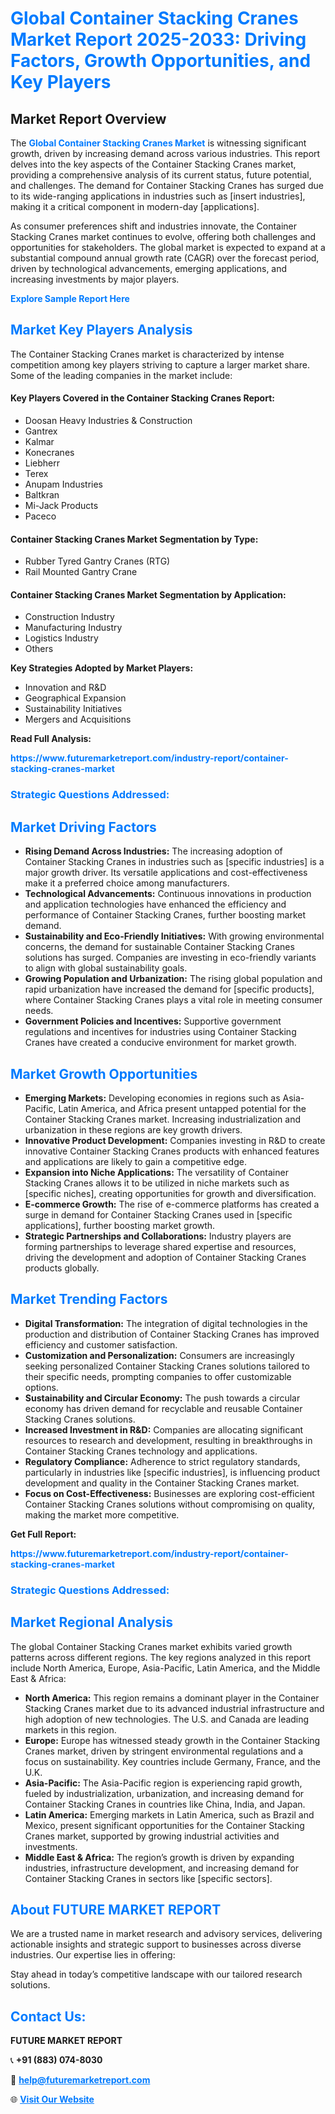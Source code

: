 <h1 style="color: #007BFF;">Global Container Stacking Cranes Market Report 2025-2033: Driving Factors, Growth Opportunities, and Key Players</h1>

<section id="overview">
<h2>Market Report Overview</h2>
<p>The <a href="https://www.futuremarketreport.com/industry-report/container-stacking-cranes-market" style="color: #007BFF; text-decoration: none;"><strong>Global Container Stacking Cranes Market</strong></a> is witnessing significant growth, driven by increasing demand across various industries. This report delves into the key aspects of the Container Stacking Cranes market, providing a comprehensive analysis of its current status, future potential, and challenges. The demand for Container Stacking Cranes has surged due to its wide-ranging applications in industries such as [insert industries], making it a critical component in modern-day [applications].</p>
<p>As consumer preferences shift and industries innovate, the Container Stacking Cranes market continues to evolve, offering both challenges and opportunities for stakeholders. The global market is expected to expand at a substantial compound annual growth rate (CAGR) over the forecast period, driven by technological advancements, emerging applications, and increasing investments by major players.</p>
</section>

<section id="overview">
<p><a href="https://www.futuremarketreport.com/request-sample/reportId=51203" style="color: #007BFF; text-decoration: none;"><strong>Explore Sample Report Here</strong></a></p>
</section>

<section id="key-players">
<h2 style="color: #007BFF;">Market Key Players Analysis</h2>
<p>The Container Stacking Cranes market is characterized by intense competition among key players striving to capture a larger market share. Some of the leading companies in the market include:</p>
<h4>Key Players Covered in the Container Stacking Cranes Report:</h4>
<ul><li>Doosan Heavy Industries &amp; Construction</li><li>Gantrex</li><li>Kalmar</li><li>Konecranes</li><li>Liebherr</li><li>Terex</li><li>Anupam Industries</li><li>Baltkran</li><li>Mi-Jack Products</li><li>Paceco</li></ul>
<h4>Container Stacking Cranes Market Segmentation by Type:</h4>
<ul><li>Rubber Tyred Gantry Cranes (RTG)</li><li>Rail Mounted Gantry Crane</li></ul>

<h4>Container Stacking Cranes Market Segmentation by Application:</h4>
<ul><li>Construction Industry</li><li>Manufacturing Industry</li><li>Logistics Industry</li><li>Others</li></ul>
<p><strong>Key Strategies Adopted by Market Players:</strong></p>
<ul>
<li>Innovation and R&D</li>
<li>Geographical Expansion</li>
<li>Sustainability Initiatives</li>
<li>Mergers and Acquisitions</li>
</ul>
</section>

<section>
<p><strong>Read Full Analysis: </strong></p><a href="https://www.futuremarketreport.com/industry-report/container-stacking-cranes-market" style="color: #007BFF; text-decoration: none;"><strong>https://www.futuremarketreport.com/industry-report/container-stacking-cranes-market</strong></a>
<h3 style="color: #007BFF;">Strategic Questions Addressed:</h3>
</section>

<section id="driving-factors">
<h2 style="color: #007BFF;">Market Driving Factors</h2>
<ul>
<li><strong>Rising Demand Across Industries:</strong> The increasing adoption of Container Stacking Cranes in industries such as [specific industries] is a major growth driver. Its versatile applications and cost-effectiveness make it a preferred choice among manufacturers.</li>
<li><strong>Technological Advancements:</strong> Continuous innovations in production and application technologies have enhanced the efficiency and performance of Container Stacking Cranes, further boosting market demand.</li>
<li><strong>Sustainability and Eco-Friendly Initiatives:</strong> With growing environmental concerns, the demand for sustainable Container Stacking Cranes solutions has surged. Companies are investing in eco-friendly variants to align with global sustainability goals.</li>
<li><strong>Growing Population and Urbanization:</strong> The rising global population and rapid urbanization have increased the demand for [specific products], where Container Stacking Cranes plays a vital role in meeting consumer needs.</li>
<li><strong>Government Policies and Incentives:</strong> Supportive government regulations and incentives for industries using Container Stacking Cranes have created a conducive environment for market growth.</li>
</ul>
</section>

<section id="growth-opportunities">
<h2 style="color: #007BFF;">Market Growth Opportunities</h2>
<ul>
<li><strong>Emerging Markets:</strong> Developing economies in regions such as Asia-Pacific, Latin America, and Africa present untapped potential for the Container Stacking Cranes market. Increasing industrialization and urbanization in these regions are key growth drivers.</li>
<li><strong>Innovative Product Development:</strong> Companies investing in R&D to create innovative Container Stacking Cranes products with enhanced features and applications are likely to gain a competitive edge.</li>
<li><strong>Expansion into Niche Applications:</strong> The versatility of Container Stacking Cranes allows it to be utilized in niche markets such as [specific niches], creating opportunities for growth and diversification.</li>
<li><strong>E-commerce Growth:</strong> The rise of e-commerce platforms has created a surge in demand for Container Stacking Cranes used in [specific applications], further boosting market growth.</li>
<li><strong>Strategic Partnerships and Collaborations:</strong> Industry players are forming partnerships to leverage shared expertise and resources, driving the development and adoption of Container Stacking Cranes products globally.</li>
</ul>
</section>

<section id="trending-factors">
<h2 style="color: #007BFF;">Market Trending Factors</h2>
<ul>
<li><strong>Digital Transformation:</strong> The integration of digital technologies in the production and distribution of Container Stacking Cranes has improved efficiency and customer satisfaction.</li>
<li><strong>Customization and Personalization:</strong> Consumers are increasingly seeking personalized Container Stacking Cranes solutions tailored to their specific needs, prompting companies to offer customizable options.</li>
<li><strong>Sustainability and Circular Economy:</strong> The push towards a circular economy has driven demand for recyclable and reusable Container Stacking Cranes solutions.</li>
<li><strong>Increased Investment in R&D:</strong> Companies are allocating significant resources to research and development, resulting in breakthroughs in Container Stacking Cranes technology and applications.</li>
<li><strong>Regulatory Compliance:</strong> Adherence to strict regulatory standards, particularly in industries like [specific industries], is influencing product development and quality in the Container Stacking Cranes market.</li>
<li><strong>Focus on Cost-Effectiveness:</strong> Businesses are exploring cost-efficient Container Stacking Cranes solutions without compromising on quality, making the market more competitive.</li>
</ul>
</section>

<section>
<p><strong>Get Full Report: </strong></p><a href="https://www.futuremarketreport.com/industry-report/container-stacking-cranes-market" style="color: #007BFF; text-decoration: none;"><strong>https://www.futuremarketreport.com/industry-report/container-stacking-cranes-market</strong></a>
<h3 style="color: #007BFF;">Strategic Questions Addressed:</h3>
</section>


<section id="regional-analysis">
<h2 style="color: #007BFF;">Market Regional Analysis</h2>
<p>The global Container Stacking Cranes market exhibits varied growth patterns across different regions. The key regions analyzed in this report include North America, Europe, Asia-Pacific, Latin America, and the Middle East & Africa:</p>
<ul>
<li><strong>North America:</strong> This region remains a dominant player in the Container Stacking Cranes market due to its advanced industrial infrastructure and high adoption of new technologies. The U.S. and Canada are leading markets in this region.</li>
<li><strong>Europe:</strong> Europe has witnessed steady growth in the Container Stacking Cranes market, driven by stringent environmental regulations and a focus on sustainability. Key countries include Germany, France, and the U.K.</li>
<li><strong>Asia-Pacific:</strong> The Asia-Pacific region is experiencing rapid growth, fueled by industrialization, urbanization, and increasing demand for Container Stacking Cranes in countries like China, India, and Japan.</li>
<li><strong>Latin America:</strong> Emerging markets in Latin America, such as Brazil and Mexico, present significant opportunities for the Container Stacking Cranes market, supported by growing industrial activities and investments.</li>
<li><strong>Middle East & Africa:</strong> The region’s growth is driven by expanding industries, infrastructure development, and increasing demand for Container Stacking Cranes in sectors like [specific sectors].</li>
</ul>
</section>

<footer>
<h2 style="color: #007BFF;">About FUTURE MARKET REPORT</h2>
<p>We are a trusted name in market research and advisory services, delivering actionable insights and strategic support to businesses across diverse industries. Our expertise lies in offering:</p>

<p>Stay ahead in today’s competitive landscape with our tailored research solutions.</p>

<h2 style="color: #007BFF;">Contact Us:</h2>
<p><strong>FUTURE MARKET REPORT</strong></p>
<p>📞 <strong>+91 (883) 074-8030</strong></p>
<p>📧 <strong><a href="mailto:help@futuremarketreport.com" style="color: #007BFF;">help@futuremarketreport.com</a></strong></p>
<p>🌐 <strong><a href="https://www.futuremarketreport.com/" style="color: #007BFF;">Visit Our Website</a></strong></p>
</footer>